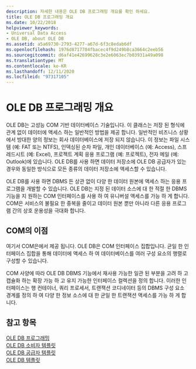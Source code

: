 ```yaml
---
description: 자세한 내용은 OLE DB 프로그래밍 개요를 확인 하세요.
title: OLE DB 프로그래밍 개요
ms.date: 10/22/2018
helpviewer_keywords:
- Universal Data Access
- OLE DB, about OLE DB
ms.assetid: a5a69730-2793-4277-a67d-6f3c8edab6df
ms.openlocfilehash: 1976d8717704fbacec4f9d249b8ca3664c2eeb56
ms.sourcegitcommit: d6af41e42699628c3e2e6063ec7b03931a49a098
ms.translationtype: MT
ms.contentlocale: ko-KR
ms.lasthandoff: 12/11/2020
ms.locfileid: "97317105"
---
```

# <a name="ole-db-programming-overview"></a>OLE DB 프로그래밍 개요

OLE DB는 고성능 COM 기반 데이터베이스 기술입니다. 이 클래스는 저장 된 형식에 관계 없이 데이터에 액세스 하는 일반적인 방법을 제공 합니다. 일반적인 비즈니스 상황에서 방대한 양의 정보는 회사 데이터베이스에 저장 되지 않습니다. 이 정보는 파일 시스템 (예: FAT 또는 NTFS), 인덱싱된 순차 파일, 개인 데이터베이스 (예: Access), 스프레드시트 (예: Excel), 프로젝트 계획 응용 프로그램 (예: 프로젝트), 전자 메일 (예: Outlook)에 있습니다. OLE DB를 사용 하면 데이터 저장소에 OLE DB 공급자가 있는 경우와 동일한 방식으로 모든 종류의 데이터 저장소에 액세스할 수 있습니다.

OLE DB를 사용 하면 DBMS 든 상관 없이 다양 한 데이터 원본에 액세스 하는 응용 프로그램을 개발할 수 있습니다. OLE DB는 지정 된 데이터 소스에 대 한 적절 한 DBMS 기능을 지 원하는 COM 인터페이스를 사용 하 여 유니버설 액세스를 가능 하 게 합니다. COM은 서비스의 불필요 한 중복을 줄이고 데이터 원본 뿐만 아니라 다른 응용 프로그램 간의 상호 운용성을 극대화 합니다.

## <a name="benefits-of-com"></a>COM의 이점

여기서 COM은에서 제공 됩니다. OLE DB은 COM 인터페이스 집합입니다. 균일 한 인터페이스 집합을 통해 데이터에 액세스 하 여 데이터베이스를 여러 구성 요소의 행렬로 구성할 수 있습니다.

COM 사양에 따라 OLE DB DBMS 기능에서 재사용 가능한 일관 된 부분을 고려 하 고 캡슐화 하는 확장 가능 하 고 유지 가능한 인터페이스 컬렉션을 정의 합니다. 이러한 인터페이스는 행 컨테이너, 쿼리 프로세서, 트랜잭션 코디네이터 등의 DBMS 구성 요소 경계를 정의 하 여 다양 한 정보 소스에 대 한 균일 한 트랜잭션 액세스를 가능 하 게 합니다.

## <a name="see-also"></a>참고 항목

[OLE DB 프로그래밍](../../data/oledb/ole-db-programming.md)<br/>
[OLE DB 소비자 템플릿](../../data/oledb/ole-db-consumer-templates-cpp.md)<br/>
[OLE DB 공급자 템플릿](../../data/oledb/ole-db-provider-templates-cpp.md)<br/>
[OLE DB 템플릿](../../data/oledb/ole-db-templates.md)
